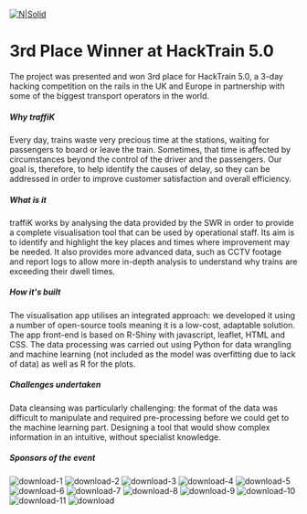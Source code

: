 [![N|Solid](https://hackpartners.com/wp-content/uploads/2018/07/hacktrain_5_cropped_2x.png)](https://hackpartners.com/events/hacktrain-5/)

# 3rd Place Winner at HackTrain 5.0
The project was presented and won 3rd place for HackTrain 5.0, a 3-day hacking competition on the rails in the UK and Europe in partnership with some of the biggest transport operators in the world.


##### Why traffiK
Every day, trains waste very precious time at the stations, waiting for passengers to board or leave the train. Sometimes, that time is affected by circumstances beyond the control of the driver and the passengers. Our goal is, therefore, to help identify the causes of delay, so they can be addressed in order to improve customer satisfaction and overall efficiency.


##### What is it
traffiK works by analysing the data provided by the SWR in order to provide a complete visualisation tool that can be used by operational staff. Its aim is to identify and highlight the key places and times where improvement may be needed. It also provides more advanced data, such as CCTV footage and report logs to allow more in-depth analysis to understand why trains are exceeding their dwell times.

##### How it's built
The visualisation app utilises an integrated approach: we developed it using a number of open-source tools meaning it is a low-cost, adaptable solution. The app front-end is based on R-Shiny with javascript, leaflet, HTML and CSS. The data processing was carried out using Python for data wrangling and machine learning (not included as the model was overfitting due to lack of data) as well as R for the plots.

##### Challenges undertaken
Data cleansing was particularly challenging: the format of the data was difficult to manipulate and required pre-processing before we could get to the machine learning part. Designing a tool that would show complex information in an intuitive, without specialist knowledge.


##### Sponsors of the event

<img src="https://image.ibb.co/bzZoSq/download-1.png" alt="download-1" border="0"></a>
<img src="https://image.ibb.co/mWRrfA/download-2.png" alt="download-2" border="0">
<img src="https://image.ibb.co/noUzYV/download-3.png" alt="download-3" border="0">
<img src="https://image.ibb.co/nCPBfA/download-4.png" alt="download-4" border="0">
<img src="https://image.ibb.co/dyc8Sq/download-5.png" alt="download-5" border="0">
<img src="https://image.ibb.co/hyaHLA/download-6.png" alt="download-6" border="0">
<img src="https://image.ibb.co/nOCKYV/download-7.png" alt="download-7" border="0">
<img src="https://image.ibb.co/d1hKYV/download-8.png" alt="download-8" border="0">
<img src="https://image.ibb.co/kDZYtV/download-9.png" alt="download-9" border="0">
<img src="https://image.ibb.co/epPcLA/download-10.png" alt="download-10" border="0">
<img src="https://image.ibb.co/cuQTSq/download-11.png" alt="download-11" border="0">
<img src="https://image.ibb.co/mftF7q/download.png" alt="download" border="0">
